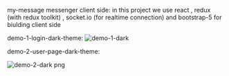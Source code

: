 my-message messenger client side:
in this project we use react , redux (with redux toolkit) , socket.io (for realtime connection) and bootstrap-5 for biulding client side


demo-1-login-dark-theme:
![demo-1-dark](https://user-images.githubusercontent.com/76553715/161884779-48d99832-bcfc-4047-b6ee-6594f2914a22.png)

demo-2-user-page-dark-theme:

![demo-2-dark png](https://user-images.githubusercontent.com/76553715/161885815-ad9bc228-bec6-4af2-8155-539c79fd30c6.png)
